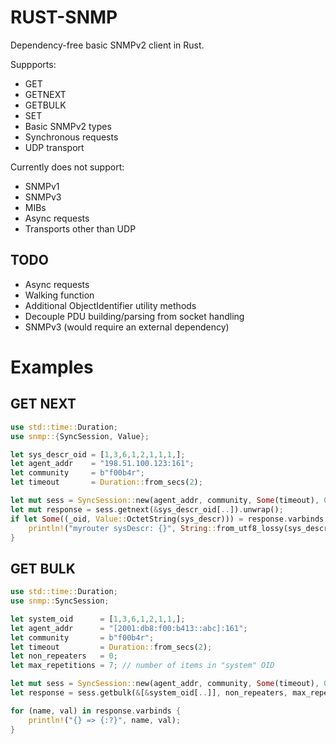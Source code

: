 # RUST-SNMP
Dependency-free basic SNMPv2 client in Rust.

Suppports:

- GET
- GETNEXT
- GETBULK
- SET
- Basic SNMPv2 types
- Synchronous requests
- UDP transport

Currently does not support:

- SNMPv1
- SNMPv3
- MIBs
- Async requests
- Transports other than UDP

## TODO
- Async requests
- Walking function
- Additional ObjectIdentifier utility methods
- Decouple PDU building/parsing from socket handling
- SNMPv3 (would require an external dependency)


# Examples

## GET NEXT
```rust
use std::time::Duration;
use snmp::{SyncSession, Value};

let sys_descr_oid = [1,3,6,1,2,1,1,1,];
let agent_addr    = "198.51.100.123:161";
let community     = b"f00b4r";
let timeout       = Duration::from_secs(2);

let mut sess = SyncSession::new(agent_addr, community, Some(timeout), 0).unwrap();
let mut response = sess.getnext(&sys_descr_oid[..]).unwrap();
if let Some((_oid, Value::OctetString(sys_descr))) = response.varbinds.next() {
    println!("myrouter sysDescr: {}", String::from_utf8_lossy(sys_descr));
}
```
## GET BULK
```rust
use std::time::Duration;
use snmp::SyncSession;

let system_oid      = [1,3,6,1,2,1,1,];
let agent_addr      = "[2001:db8:f00:b413::abc]:161";
let community       = b"f00b4r";
let timeout         = Duration::from_secs(2);
let non_repeaters   = 0;
let max_repetitions = 7; // number of items in "system" OID

let mut sess = SyncSession::new(agent_addr, community, Some(timeout), 0).unwrap();
let response = sess.getbulk(&[&system_oid[..]], non_repeaters, max_repetitions).unwrap();

for (name, val) in response.varbinds {
    println!("{} => {:?}", name, val);
}
```
